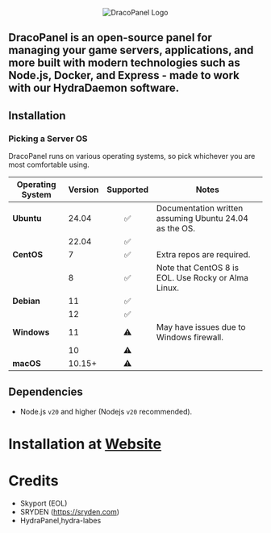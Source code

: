 <p align="center">
    <img src="[https://raw.githubusercontent.com/HydraLabs-beta/sedar/main/hydrapanel2.png](https://cdn.discordapp.com/attachments/1254820693393145858/1347136049733701663/DracoPanel_logo.png?ex=67cab9b6&is=67c96836&hm=5265a5d451394c4c2ea88cdada43f0f4b37bd1cd33470bc0dc6c641771bd4d6b&)" alt="DracoPanel Logo">
</p>
<h2> DracoPanel is an open-source panel for managing your game servers, applications, and more built with modern technologies such as Node.js, Docker, and Express - made to work with our HydraDaemon software.</h2>

## Installation
### Picking a Server OS

DracoPanel runs on various operating systems, so pick whichever you are most comfortable using.

| Operating System | Version |     Supported      | Notes                                                       |
|------------------|---------|:------------------:|-------------------------------------------------------------|
| **Ubuntu**       | 24.04   | ✅ | Documentation written assuming Ubuntu 24.04 as the OS. |
|                  | 22.04   | ✅ |                                                             |
| **CentOS**       | 7       | ✅ | Extra repos are required.                                   |
|                  | 8       | ✅ | Note that CentOS 8 is EOL. Use Rocky or Alma Linux.         |
| **Debian**       | 11      | ✅ |                                                             |
|                  | 12      | ✅ |                                                             |
| **Windows**      | 11      | ⚠️ | May have issues due to Windows firewall.                   |
|                  | 10      | ⚠️ |                                                             |
| **macOS**        | 10.15+  | ⚠️ |                                                             |

## Dependencies

* Node.js `v20` and higher (Nodejs `v20` recommended).

# Installation at [Website](https://localhost)
# Credits
- Skyport (EOL)
- SRYDEN (https://sryden.com)
- HydraPanel,hydra-labes

